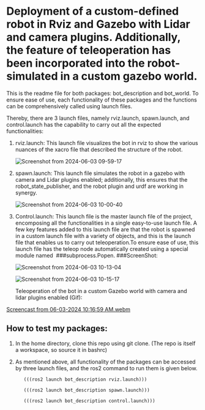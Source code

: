 # Deployment of a custom-defined robot in Rviz and Gazebo with Lidar and camera plugins. Additionally, the feature of teleoperation has been incorporated into the robot-simulated in a custom gazebo world.

This is the readme file for both packages: bot_description and bot_world. To ensure ease of use, each functionality of these packages and the functions can be comprehensively called using launch files.

Thereby, there are 3 launch files, namely rviz.launch, spawn.launch, and control.launch has the capability to carry out all the expected functionalities:

1. rviz.launch: This launch file visualizes the bot in rviz to show the various nuances of the xacro file that described the structure of the robot.
   
   ![Screenshot from 2024-06-03 09-59-17](https://github.com/AjayAdit/ajay_adit_ws/assets/62584240/66ccde08-c036-4649-af93-348370558e9b)

2. spawn.launch: This launch file simulates the robot in a gazebo with camera and Lidar plugins enabled; additionally, this ensures that the robot_state_publisher, and the robot plugin and urdf are working in synergy.
 
   ![Screenshot from 2024-06-03 10-00-40](https://github.com/AjayAdit/ajay_adit_ws/assets/62584240/cab2b9b8-0723-4260-abbb-c4329fc9bd1e)

3. Control.launch: This launch file is the master launch file of the project, encomposing all the functionalities in a single easy-to-use launch file. A few key features added to this launch file are that the robot is spawned in a custom launch file with a variety of objects, and this is the launch file that enables us to carry out teleoperation.To ensure ease of use, this launch file has the teleop node automatically created using a special module named  ###subprocess.Popen.
   ###ScreenShot:

   ![Screenshot from 2024-06-03 10-13-04](https://github.com/AjayAdit/ajay_adit_ws/assets/62584240/38a72351-7d86-4e1c-b5e3-10ba15c0cf32)

   ![Screenshot from 2024-06-03 10-15-17](https://github.com/AjayAdit/ajay_adit_ws/assets/62584240/391d7be4-850d-4ae3-9ea6-ca08046147ff)

   Teleoperation of the bot in a custom Gazebo world with camera and lidar plugins enabled (Gif):

   
  [Screencast from 06-03-2024 10:16:59 AM.webm](https://github.com/AjayAdit/ajay_adit_ws/assets/62584240/265d9e3e-8677-4739-b0cb-222f53348a76)

## How to test my packages:
1. In the home directory, clone this repo using git clone. (The repo is itself a workspace, so source it in bashrc)

2. As mentioned above, all functionality of the packages can be accessed by three launch files, and the ros2 command to run them is given below.
      
          (((ros2 launch bot_description rviz.launch)))

          (((ros2 launch bot_description spawn.launch)))

          (((ros2 launch bot_description control.launch)))
             
